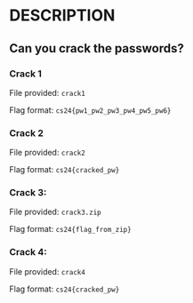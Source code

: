 # DESCRIPTION 

## Can you crack the passwords?


### Crack 1

File provided: `crack1`

Flag format: `cs24{pw1_pw2_pw3_pw4_pw5_pw6}`

### Crack 2

File provided: `crack2`

Flag format: `cs24{cracked_pw}`

### Crack 3:

File provided: `crack3.zip`

Flag format: `cs24{flag_from_zip}`

### Crack 4:

File provided: `crack4`

Flag format: `cs24{cracked_pw}`